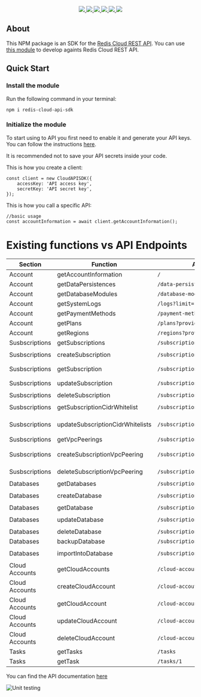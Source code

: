 <p align='center'>
  <a href='https://www.npmjs.com/package/redis-cloud-api-sdk'>
    <img src='https://img.shields.io/npm/v/redis-cloud-api-sdk/latest?style=plastic' target='_blank' />
  </a>
  <a href='https://npmjs.org/package/redis-cloud-api-sdk' style='width:25px;height:20px;'>
    <img src='https://img.shields.io/npm/dm/redis-cloud-api-sdk.svg?color=blue&style=plastic' target='_blank' />
  </a>
  <a href='https://github.com/danitseitlin/redis-cloud-api-sdk/issues' style='width:25px;height:20px;'>
    <img src='https://img.shields.io/github/issues/danitseitlin/redis-cloud-api-sdk?style=plastic' target='_blank' />
  </a>
  <a href='https://npmjs.org/package/redis-cloud-api-sdk' style='width:25px;height:20px;'>
    <img src='https://img.shields.io/bundlephobia/min/redis-cloud-api-sdk/latest?style=plastic' target='_blank' />
  </a>
  <a href='https://github.com/danitsetlin/redis-cloud-api-sdk/commits/master'>
    <img src='https://img.shields.io/github/last-commit/danitseitlin/redis-cloud-api-sdk?style=plastic' />
  </a>
  <a href='https://github.com/danitseitlin/redis-cloud-api-sdk/blob/master/LICENSE'>
    <img src='https://img.shields.io/badge/license-Apache%202.0-blue.svg?style=plastic' target='_blank' />
  </a>
</p></p>

## About
This NPM package is an SDK for the [Redis Cloud REST API](https://docs.redis.com/latest/rc/api/).
You can use [this module](https://www.npmjs.com/package/redis-cloud-api-sdk) to develop againts Redis Cloud REST API.

## Quick Start

### Install the module
Run the following command in your terminal:

`npm i redis-cloud-api-sdk`

### Initialize the module
To start using to API you first need to enable it and generate your API keys. You can follow the instructions [here](https://docs.redis.com/latest/rc/api/get-started/manage-api-keys/). 

It is recommended not to save your API secrets inside your code.

This is how you create a client:
```
const client = new CloudAPISDK({
    accessKey: 'API access key',
    secretKey: 'API secret key',
});
```

This is how you call a specific API:
```
//basic usage
const accountInformation = await client.getAccountInformation();
```
# Existing functions vs API Endpoints
| Section        | Function                         | API endpoint                          | Usage                                                                     |
|--------------- | -------------------------------- | ------------------------------------- | ------------------------------------------------------------------------- |
| Account        | getAccountInformation            | `/`                                   | `await client.getAccountInformation()`                                    |
| Account        | getDataPersistences              | `/data-persistence`                   | `await client.getDataPersistence()`                                       |
| Account        | getDatabaseModules               | `/database-modules`                   | `await client.getDatabasesModules()`                                      |
| Account        | getSystemLogs                    | `/logs?limit=1&offset=3`              | `await client.getSystemLogs(1, 3)`                                        |
| Account        | getPaymentMethods                | `/payment-methods`                    | `await client.getPaymentMethods()`                                        |
| Account        | getPlans                         | `/plans?provider=AWS`                 | `await client.getPlans('AWS')`                                            |
| Account        | getRegions                       | `/regions?provider=AWS`               | `await client.getRegions('AWS')`                                          |
| Susbscriptions | getSubscriptions                 | `/subscriptions`                      | `await client.getSubscriptions()`                                         |
| Susbscriptions | createSubscription               | `/subscriptions`                      | `await client.createSubscription({name: 'sub1', ....})`                   |
| Susbscriptions | getSubscription                  | `/subscriptions/1`                    | `await client.updateSubscription(1, {name: 'sub1'...})`                   |
| Susbscriptions | updateSubscription               | `/subscriptions/1`                    | `await client.updateSubscription(1, {name: 'sub1'...})`                   |
| Susbscriptions | deleteSubscription               | `/subscriptions/1`                    | `await client.deleteSubscription(1)`                                      |
| Susbscriptions | getSubscriptionCidrWhitelist     | `/subscriptions/1/cidr`               | `await client.getSubscriptionCidrWhitelist(1)`                            |
| Susbscriptions | updateSubscriptionCidrWhitelists | `/subscriptions/1/cidr`               | `await client.updateSubscriptionCidrWhitelists(1, {cidrIps: [...], ..})`  |
| Susbscriptions | getVpcPeerings                   | `/subscriptions/1/peerings`           | `await client.getVpcPeerings(1)`                                          |
| Susbscriptions | createSubscriptionVpcPeering     | `/subscriptions/1/peerings`           | `await client.createSubscriptionVpcPeering(1, {region: 'us-east-1',...})` |
| Susbscriptions | deleteSubscriptionVpcPeering     | `/subscriptions/1/peerings/1`         | `await client.deleteSubscriptionVpcPeering(1, 1)`                         |
| Databases      | getDatabases                     | `/subscriptions/1/databases`          | `await client.getDatabases()`                                             |
| Databases      | createDatabase                   | `/subscriptions/1/databases`          | `await client.createDatabase(1, {name: 'db1', ..})`                       |
| Databases      | getDatabase                      | `/subscriptions/1/databases/1`        | `await client.getDatabase(1, 1)`                                          |
| Databases      | updateDatabase                   | `/subscriptions/1/databases/1`        | `await client.updateDatabase(1, 1, {name: 'db2', ..})`                    |
| Databases      | deleteDatabase                   | `/subscriptions/1/databases/1`        | `await client.deleteDatabase(1, 1)`                                       |
| Databases      | backupDatabase                   | `/subscriptions/1/databases/1/backup` | `await client.backupDatabase(1, 1)`                                       |
| Databases      | importIntoDatabase               | `/subscriptions/1/databases/1/import` | `await client.importIntoDatabase(1, 1, {importFromUri: 's3://...'})`      |
| Cloud Accounts | getCloudAccounts                 | `/cloud-accounts`                     | `await client.getCloudAccounts()`                                         |
| Cloud Accounts | createCloudAccount               | `/cloud-accouts`                      | `await client.createCloudAccount({name: 'c1'...})`                        |
| Cloud Accounts | getCloudAccount                  | `/cloud-accounts/1`                   | `await client.getCloudAccount(1)`                                         |
| Cloud Accounts | updateCloudAccount               | `/cloud-accounts/1`                   | `await client.updateCloudAccount(1)`                                      |
| Cloud Accounts | deleteCloudAccount               | `/cloud-accounts/1`                   | `await client.deleteCloudAccount(1)`                                      |
| Tasks          | getTasks                         | `/tasks`                              | `await client.getTasks()`                                                 |
| Tasks          | getTask                          | `/tasks/1`                            | `await client.getTask()`                                                  |

You can find the API documentation [here](https://api.redislabs.com/v1/swagger-ui.html)

![Unit testing](https://github.com/danitseitlin/redis-cloud-api-sdk/workflows/Unit%20testing/badge.svg)
